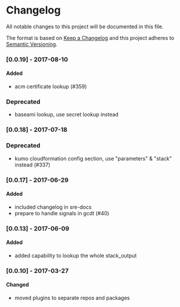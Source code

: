 # Changelog
All notable changes to this project will be documented in this file.

The format is based on [Keep a Changelog](http://keepachangelog.com/en/1.0.0/)
and this project adheres to [Semantic Versioning](http://semver.org/spec/v2.0.0.html).


### [0.0.19] - 2017-08-10
#### Added
- acm certificate lookup (#359) 
### Deprecated
- baseami lookup, use secret lookup instead

### [0.0.18] - 2017-07-18
### Deprecated
- kumo cloudformation config section, use "parameters" & "stack" instead (#337)

### [0.0.17] - 2017-06-29
#### Added
- included changelog in sre-docs
- prepare to handle signals in gcdt (#40)

### [0.0.13] - 2017-06-09
#### Added
- added capability to lookup the whole stack_output

### [0.0.10] - 2017-03-27
#### Changed
- moved plugins to separate repos and packages
